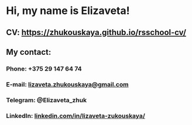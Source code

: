 # Hi, my name is Elizaveta!

## CV: https://zhukouskaya.github.io/rsschool-cv/

## My contact: 
### Phone: +375 29 147 64 74
### E-mail: lizaveta.zhukouskaya@gmail.com
### Telegram: @Elizaveta_zhuk
### LinkedIn: [linkedin.com/in/lizaveta-zukouskaya/](http://linkedin.com/in/lizaveta-zukouskaya/)





